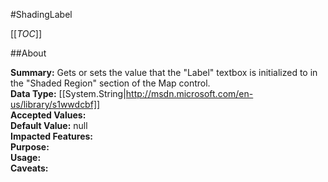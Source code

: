 #ShadingLabel

[[_TOC_]]

##About

**Summary:**  Gets or sets the value that the "Label" textbox is initialized to in the "Shaded Region" section of the Map control.   
**Data Type:** [[System.String|http://msdn.microsoft.com/en-us/library/s1wwdcbf]]  
**Accepted Values:**   
**Default Value:** null  
**Impacted Features:**   
**Purpose:**   
**Usage:**   
**Caveats:**   

